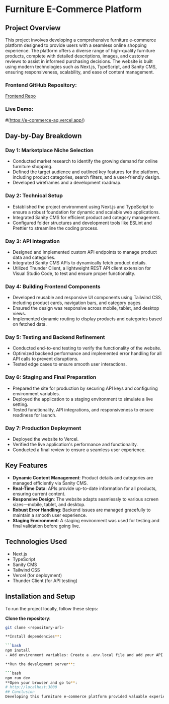 # Furniture E-Commerce Platform

## Project Overview
This project involves developing a comprehensive furniture e-commerce platform designed to provide users with a seamless online shopping experience. The platform offers a diverse range of high-quality furniture products, complete with detailed descriptions, images, and customer reviews to assist in informed purchasing decisions. The website is built using modern technologies such as Next.js, TypeScript, and Sanity CMS, ensuring responsiveness, scalability, and ease of content management.

### Frontend GitHub Repository:
[Frontend Repo](#)

### Live Demo:
#(https://e-commerce-aq.vercel.app/)

## Day-by-Day Breakdown

### Day 1: Marketplace Niche Selection
- Conducted market research to identify the growing demand for online furniture shopping.
- Defined the target audience and outlined key features for the platform, including product categories, search filters, and a user-friendly design.
- Developed wireframes and a development roadmap.

### Day 2: Technical Setup
- Established the project environment using Next.js and TypeScript to ensure a robust foundation for dynamic and scalable web applications.
- Integrated Sanity CMS for efficient product and category management.
- Configured folder structures and development tools like ESLint and Prettier to streamline the coding process.

### Day 3: API Integration
- Designed and implemented custom API endpoints to manage product data and categories.
- Integrated Sanity CMS APIs to dynamically fetch product details.
- Utilized Thunder Client, a lightweight REST API client extension for Visual Studio Code, to test and ensure proper functionality.

### Day 4: Building Frontend Components
- Developed reusable and responsive UI components using Tailwind CSS, including product cards, navigation bars, and category pages.
- Ensured the design was responsive across mobile, tablet, and desktop views.
- Implemented dynamic routing to display products and categories based on fetched data.

### Day 5: Testing and Backend Refinement
- Conducted end-to-end testing to verify the functionality of the website.
- Optimized backend performance and implemented error handling for all API calls to prevent disruptions.
- Tested edge cases to ensure smooth user interactions.

### Day 6: Staging and Final Preparation
- Prepared the site for production by securing API keys and configuring environment variables.
- Deployed the application to a staging environment to simulate a live setting.
- Tested functionality, API integrations, and responsiveness to ensure readiness for launch.

### Day 7: Production Deployment
- Deployed the website to Vercel.
- Verified the live application's performance and functionality.
- Conducted a final review to ensure a seamless user experience.

## Key Features
- **Dynamic Content Management**: Product details and categories are managed efficiently via Sanity CMS.
- **Real-Time Data**: APIs provide up-to-date information for all products, ensuring current content.
- **Responsive Design**: The website adapts seamlessly to various screen sizes—mobile, tablet, and desktop.
- **Robust Error Handling**: Backend issues are managed gracefully to maintain a smooth user experience.
- **Staging Environment**: A staging environment was used for testing and final validation before going live.

## Technologies Used
- Next.js
- TypeScript
- Sanity CMS
- Tailwind CSS
- Vercel (for deployment)
- Thunder Client (for API testing)

## Installation and Setup
To run the project locally, follow these steps:

**Clone the repository**:
   ```bash
   git clone <repository-url>

**Install dependencies**:

 ```bash
npm install
- Add environment variables: Create a .env.local file and add your API keys and credentials.

**Run the development server**:

```bash
npm run dev
**Open your browser and go to**:
# http://localhost:3000
## Conclusion
Developing this furniture e-commerce platform provided valuable experience in utilizing modern tools like Next.js, TypeScript, and Sanity CMS. The focus was on creating a user-friendly, responsive, and scalable website, adhering to best practices. This project enhanced development skills and offered an opportunity to work on a real-world application, from initial planning to deployment.

